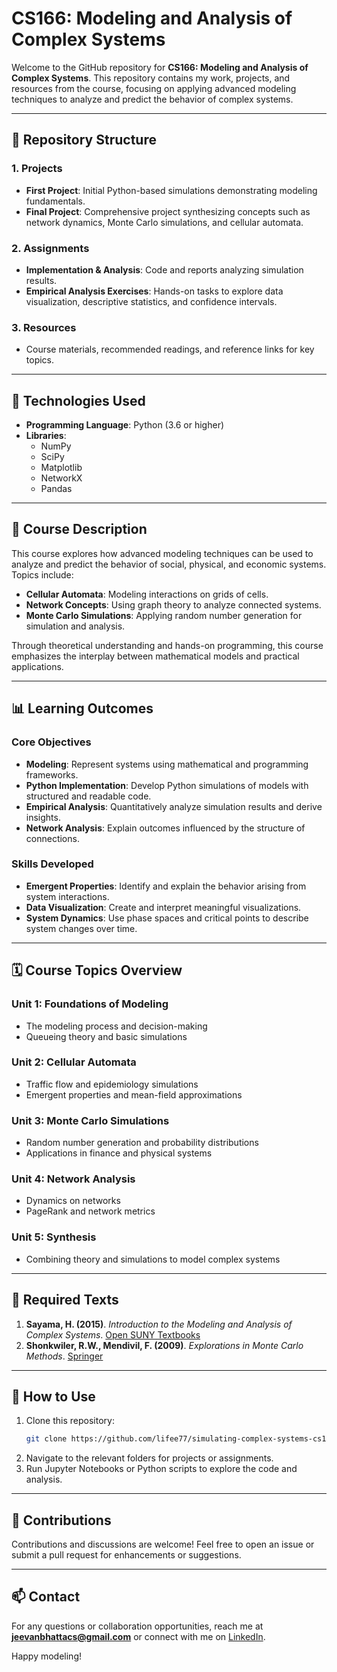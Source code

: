 # CS166: Modeling and Analysis of Complex Systems

Welcome to the GitHub repository for **CS166: Modeling and Analysis of Complex Systems**. This repository contains my work, projects, and resources from the course, focusing on applying advanced modeling techniques to analyze and predict the behavior of complex systems.

---

## 📂 Repository Structure

### 1. **Projects**
- **First Project**: Initial Python-based simulations demonstrating modeling fundamentals.
- **Final Project**: Comprehensive project synthesizing concepts such as network dynamics, Monte Carlo simulations, and cellular automata.

### 2. **Assignments**
- **Implementation & Analysis**: Code and reports analyzing simulation results.
- **Empirical Analysis Exercises**: Hands-on tasks to explore data visualization, descriptive statistics, and confidence intervals.

### 3. **Resources**
- Course materials, recommended readings, and reference links for key topics.

---

## 🔧 Technologies Used

- **Programming Language**: Python (3.6 or higher)
- **Libraries**:
  - NumPy
  - SciPy
  - Matplotlib
  - NetworkX
  - Pandas

---

## 📜 Course Description

This course explores how advanced modeling techniques can be used to analyze and predict the behavior of social, physical, and economic systems. Topics include:

- **Cellular Automata**: Modeling interactions on grids of cells.
- **Network Concepts**: Using graph theory to analyze connected systems.
- **Monte Carlo Simulations**: Applying random number generation for simulation and analysis.

Through theoretical understanding and hands-on programming, this course emphasizes the interplay between mathematical models and practical applications.

---

## 📊 Learning Outcomes

### Core Objectives
- **Modeling**: Represent systems using mathematical and programming frameworks.
- **Python Implementation**: Develop Python simulations of models with structured and readable code.
- **Empirical Analysis**: Quantitatively analyze simulation results and derive insights.
- **Network Analysis**: Explain outcomes influenced by the structure of connections.

### Skills Developed
- **Emergent Properties**: Identify and explain the behavior arising from system interactions.
- **Data Visualization**: Create and interpret meaningful visualizations.
- **System Dynamics**: Use phase spaces and critical points to describe system changes over time.

---

## 🗓️ Course Topics Overview

### Unit 1: Foundations of Modeling
- The modeling process and decision-making
- Queueing theory and basic simulations

### Unit 2: Cellular Automata
- Traffic flow and epidemiology simulations
- Emergent properties and mean-field approximations

### Unit 3: Monte Carlo Simulations
- Random number generation and probability distributions
- Applications in finance and physical systems

### Unit 4: Network Analysis
- Dynamics on networks
- PageRank and network metrics

### Unit 5: Synthesis
- Combining theory and simulations to model complex systems

---

## 📖 Required Texts

1. **Sayama, H. (2015)**. *Introduction to the Modeling and Analysis of Complex Systems*. [Open SUNY Textbooks](https://milneopentextbooks.org/introduction-to-the-modeling-and-analysis-of-complex-systems/)
2. **Shonkwiler, R.W., Mendivil, F. (2009)**. *Explorations in Monte Carlo Methods*. [Springer](https://link.springer.com/book/10.1007/978-0-387-87837-9)

---

## 📝 How to Use

1. Clone this repository:
   ```bash
   git clone https://github.com/lifee77/simulating-complex-systems-cs166.git
   ```
2. Navigate to the relevant folders for projects or assignments.
3. Run Jupyter Notebooks or Python scripts to explore the code and analysis.

---

## 🤝 Contributions

Contributions and discussions are welcome! Feel free to open an issue or submit a pull request for enhancements or suggestions.

---

## 📫 Contact

For any questions or collaboration opportunities, reach me at **jeevanbhattacs@gmail.com** or connect with me on [LinkedIn](https://www.linkedin.com/in/jeevancs/).

Happy modeling!
